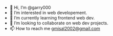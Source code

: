 - 👋 Hi, I’m @garry000
- 👀 I’m interested in web developement.
- 🌱 I’m currently learning frontend web dev.
- 💞️ I’m looking to collaborate on web dev projects.
- 📫 How to reach me gmisal2002@gmail.com

<!--- is a ✨ special ✨ repository because its `README.md` (this file) appears on your GitHub profile.
You can click the Preview link to take a look at your changes.
--->
